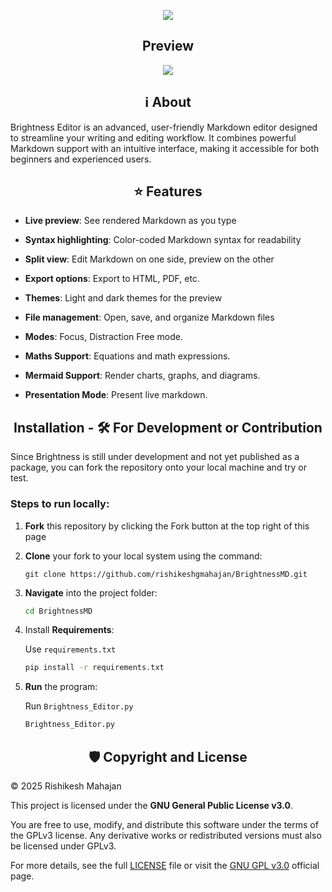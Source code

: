 
<p align='center'><img src="https://github.com/user-attachments/assets/6348622a-71a5-4203-9b18-860f8980647c" /></p>

<h2 align='center'>Preview</h2>

<p align='center'><img src="https://github.com/user-attachments/assets/6cb9157a-991d-419e-8cf9-e8fd5c520f0a" /></p>

<h2 align='center'>ℹ️ About</h2>
Brightness Editor is an advanced, user-friendly Markdown editor designed to streamline your writing and editing workflow. It combines powerful Markdown support with an intuitive interface, making it accessible for both beginners and experienced users.
 
<h2 align='center'>⭐ Features</h2>

- **Live preview**: See rendered Markdown as you type

- **Syntax highlighting**: Color-coded Markdown syntax for readability
  
- **Split view**: Edit Markdown on one side, preview on the other

- **Export options**: Export to HTML, PDF, etc.

- **Themes**: Light and dark themes for the preview

- **File management**: Open, save, and organize Markdown files

- **Modes**: Focus, Distraction Free mode.

- **Maths Support**: Equations and math expressions.

- **Mermaid Support**: Render charts, graphs, and diagrams.

- **Presentation Mode**: Present live markdown.

<h2 align='center'>Installation - 🛠️ For Development or Contribution</h2>
Since Brightness is still under development and not yet published as a package, you can fork the repository onto your local machine and try or test.
<h3>Steps to run locally:</h3>

1. **Fork** this repository by clicking the Fork button at the top right of this page

2. **Clone** your fork to your local system using the command:
   ```git
   git clone https://github.com/rishikeshgmahajan/BrightnessMD.git
   ```
3. **Navigate** into the project folder:
   ```bash
   cd BrightnessMD
   ```
4. Install **Requirements**:
   
   Use `requirements.txt`
   ```bash
   pip install -r requirements.txt
   ```

5. **Run** the program:
   
   Run `Brightness_Editor.py`
   ```bash
   Brightness_Editor.py
   ```
<h2 align='center'>🛡️ Copyright and License</h2>

© 2025 Rishikesh Mahajan

This project is licensed under the **GNU General Public License v3.0**.

You are free to use, modify, and distribute this software under the terms of the GPLv3 license. Any derivative works or redistributed versions must also be licensed under GPLv3.

For more details, see the full [LICENSE](LICENSE) file or visit the [GNU GPL v3.0](https://www.gnu.org/licenses/gpl-3.0.en.html) official page.


